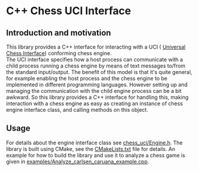 C++ Chess UCI Interface
=======================

Introduction and motivation
---------------------------

This library provides a C++ interface for interacting with a UCI (
[Universal Chess Interface](https://en.wikipedia.org/wiki/Universal_Chess_Interface))
conforming chess engine.  
The UCI interface specifies how a host process can communicate with a child
process running a chess engine by means of text messages to/from the standard
input/output. The benefit of this model is that it's quite general, for example
enabling the host process and the chess engine to be implemented in different
programming languages. However setting up and managing the communication with
the child engine process can be a bit awkward. So this library provides a C++
interface for handling this, making interaction with a chess engine as easy as
creating an instance of chess engine interface class, and calling methods on
this object.

Usage
-----

For details about the engine interface class see
[chess_uci/Engine.h](chess_uci/Engine.h). The library is built using CMake, see
the [CMakeLists.txt](CMakeLists.txt) file for details. An example for how to
build the library and use it to analyze a chess game is given in
[examples/Analyze_carlsen_caruana_example.cpp](examples/Analyze_carlsen_caruana_example.cpp).
